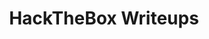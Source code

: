 ---
title: HackTheBox Writeups
description: Walkthroughs and notes taken from HackTheBox machines.
image:

# Badge style
style:
    background: "#2a9d8f"
    color: "#fff"
---